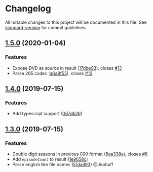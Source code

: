 # Changelog

All notable changes to this project will be documented in this file. See [standard-version](https://github.com/conventional-changelog/standard-version) for commit guidelines.

## [1.5.0](https://github.com/tregusti/episode-parser/compare/v1.4.0...v1.5.0) (2020-01-04)


### Features

* Expose DVD as source in result ([17dbe93](https://github.com/tregusti/episode-parser/commit/17dbe93)), closes [#13](https://github.com/tregusti/episode-parser/issues/13)
* Parse 265 codec ([a6a8f55](https://github.com/tregusti/episode-parser/commit/a6a8f55)), closes [#12](https://github.com/tregusti/episode-parser/issues/12)



## [1.4.0](https://github.com/tregusti/episode-parser/compare/v1.3.0...v1.4.0) (2019-07-15)


### Features

* Add typescript support ([067db26](https://github.com/tregusti/episode-parser/commit/067db26))



## [1.3.0](https://github.com/tregusti/episode-parser/compare/v1.2.0...v1.3.0) (2019-07-15)

### Features

- Double digit seasons in previous 000 format ([8ea338e](https://github.com/tregusti/episode-parser/commit/8ea338e)), closes [#6](https://github.com/tregusti/episode-parser/issues/6)
- Add `episodeCount` to result ([1e9658c](https://github.com/tregusti/episode-parser/commit/1e9658c))
- Parse english like file names ([51dad93](https://github.com/tregusti/episode-parser/commit/51dad93)) @Jephuff
